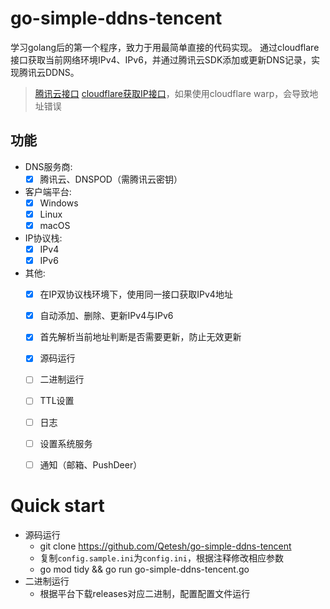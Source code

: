 # go-simple-ddns-tencent

学习golang后的第一个程序，致力于用最简单直接的代码实现。
通过cloudflare接口获取当前网络环境IPv4、IPv6，并通过腾讯云SDK添加或更新DNS记录，实现腾讯云DDNS。

> [腾讯云接口](https://console.cloud.tencent.com/api/explorer?Product=dnspod&Version=2021-03-23&Action=CreateRecord&SignVersion=)
> [cloudflare获取IP接口](https://www.cloudflare.com/cdn-cgi/trace)，如果使用cloudflare warp，会导致地址错误



## 功能

- DNS服务商:
    - [x] 腾讯云、DNSPOD（需腾讯云密钥）

- 客户端平台:
    - [x] Windows
    - [x] Linux
    - [x] macOS

- IP协议栈:
    - [x] IPv4
    - [x] IPv6

- 其他:
    - [x] 在IP双协议栈环境下，使用同一接口获取IPv4地址
    - [x] 自动添加、删除、更新IPv4与IPv6
    - [x] 首先解析当前地址判断是否需要更新，防止无效更新
    - [x] 源码运行
    - [ ] 二进制运行
    - [ ] TTL设置
    - [ ] 日志
    - [ ] 设置系统服务
    - [ ] 通知（邮箱、PushDeer）



# Quick start

- 源码运行
    -  git clone https://github.com/Qetesh/go-simple-ddns-tencent
    - 复制`config.sample.ini`为`config.ini`，根据注释修改相应参数
    - go mod tidy && go run go-simple-ddns-tencent.go
- 二进制运行
    - 根据平台下载releases对应二进制，配置配置文件运行

